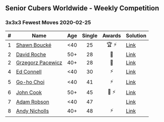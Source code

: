 ## Senior Cubers Worldwide - Weekly Competition
### 3x3x3 Fewest Moves 2020-02-25

| # | Name | Age | Single | Awards | Solution |
| :--: | -- | :--: | :--: | :--: | :-- |
| 1 | [Shawn Boucké](../../persons/shawn_boucke.md) | <40 | 25 | 🏆 ⚡ | [Link](https://www.facebook.com/events/215751886207638/permalink/215957959520364/) |
| 2 | [David Roche](../../persons/david_roche.md) | 50+ | 28 | 🥇 | [Link](https://www.facebook.com/events/215751886207638/permalink/217139489402211/) |
| 2 | [Grzegorz Pacewicz](../../persons/grzegorz_pacewicz.md) | 40+ | 28 | 🥇 | [Link](https://www.facebook.com/events/215751886207638/permalink/216177539498406/) |
| 4 | [Ed Connell](../../persons/ed_connell.md) | <40 | 30 | ⚡ | [Link](https://www.facebook.com/events/215751886207638/permalink/216366502812843/) |
| 5 | [Go-ho Choi](../../persons/go_ho_choi.md) | <40 | 41 | ⚡ | [Link](https://www.facebook.com/events/215751886207638/permalink/216681586114668/) |
| 6 | [John Cook](../../persons/john_cook.md) | 50+ | 45 | 🥉 ⚡ | [Link](https://www.facebook.com/events/215751886207638/permalink/217422122707281/) |
| 7 | [Adam Robson](../../persons/adam_robson.md) | <40 | 47 |  | [Link](https://www.facebook.com/events/215751886207638/permalink/218167222632771/) |
| 8 | [Andy Nicholls](../../persons/andy_nicholls.md) | 40+ | 48 | ⚡ | [Link](https://www.facebook.com/events/215751886207638/permalink/216411276141699/) |

<!-- Global site tag (gtag.js) - Google Analytics -->
<script async src="https://www.googletagmanager.com/gtag/js?id=UA-86348435-3"></script>
<script>window.dataLayer = window.dataLayer || []; function gtag() {dataLayer.push(arguments);} gtag('js', new Date()); gtag('config', 'UA-86348435-3');</script>
